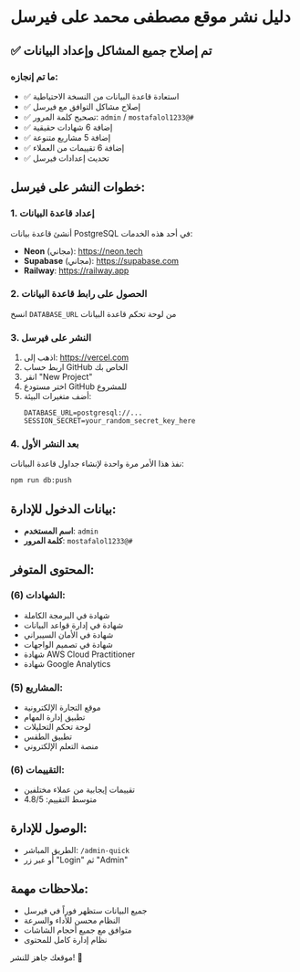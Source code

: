 # دليل نشر موقع مصطفى محمد على فيرسل

## ✅ تم إصلاح جميع المشاكل وإعداد البيانات

### ما تم إنجازه:
- ✅ استعادة قاعدة البيانات من النسخة الاحتياطية
- ✅ إصلاح مشاكل التوافق مع فيرسل
- ✅ تصحيح كلمة المرور: `admin` / `mostafalol1233@#`
- ✅ إضافة 6 شهادات حقيقية
- ✅ إضافة 5 مشاريع متنوعة
- ✅ إضافة 6 تقييمات من العملاء
- ✅ تحديث إعدادات فيرسل

## خطوات النشر على فيرسل:

### 1. إعداد قاعدة البيانات
أنشئ قاعدة بيانات PostgreSQL في أحد هذه الخدمات:
- **Neon** (مجاني): https://neon.tech
- **Supabase** (مجاني): https://supabase.com  
- **Railway**: https://railway.app

### 2. الحصول على رابط قاعدة البيانات
انسخ `DATABASE_URL` من لوحة تحكم قاعدة البيانات

### 3. النشر على فيرسل
1. اذهب إلى: https://vercel.com
2. اربط حساب GitHub الخاص بك
3. انقر "New Project"
4. اختر مستودع GitHub للمشروع
5. أضف متغيرات البيئة:
   ```
   DATABASE_URL=postgresql://...
   SESSION_SECRET=your_random_secret_key_here
   ```

### 4. بعد النشر الأول
نفذ هذا الأمر مرة واحدة لإنشاء جداول قاعدة البيانات:
```bash
npm run db:push
```

## بيانات الدخول للإدارة:
- **اسم المستخدم**: `admin`
- **كلمة المرور**: `mostafalol1233@#`

## المحتوى المتوفر:

### الشهادات (6):
- شهادة في البرمجة الكاملة
- شهادة في إدارة قواعد البيانات  
- شهادة في الأمان السيبراني
- شهادة في تصميم الواجهات
- شهادة AWS Cloud Practitioner
- شهادة Google Analytics

### المشاريع (5):
- موقع التجارة الإلكترونية
- تطبيق إدارة المهام
- لوحة تحكم التحليلات
- تطبيق الطقس
- منصة التعلم الإلكتروني

### التقييمات (6):
- تقييمات إيجابية من عملاء مختلفين
- متوسط التقييم: 4.8/5

## الوصول للإدارة:
- الطريق المباشر: `/admin-quick`
- أو عبر زر "Login" ثم "Admin"

## ملاحظات مهمة:
- جميع البيانات ستظهر فوراً في فيرسل
- النظام محسن للأداء والسرعة
- متوافق مع جميع أحجام الشاشات
- نظام إدارة كامل للمحتوى

موقعك جاهز للنشر! 🚀